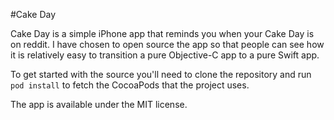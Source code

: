 #Cake Day

Cake Day is a simple iPhone app that reminds you when your Cake Day is on reddit. I have chosen to open source the app so that people can see how it is relatively easy to transition a pure Objective-C app to a pure Swift app.

To get started with the source you'll need to clone the repository and run `pod install` to fetch the CocoaPods that the project uses.

The app is available under the MIT license.
